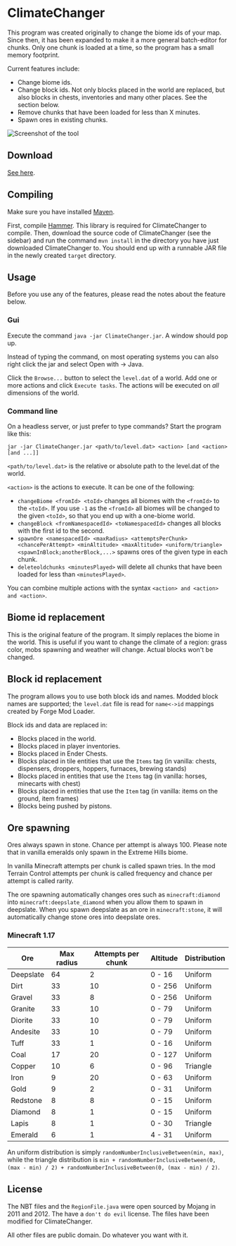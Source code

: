 # ClimateChanger

This program was created originally to change the biome ids of your map. Since then, it has been expanded to make it a more general batch-editor for chunks. Only one chunk is loaded at a time, so the program has a small memory footprint.

Current features include:

* Change biome ids.
* Change block ids. Not only blocks placed in the world are replaced, but also blocks in chests, inventories and many other places. See the section below.
* Remove chunks that have been loaded for less than X minutes.
* Spawn ores in existing chunks.

![Screenshot of the tool](http://i.imgur.com/kkvn9ZA.png)

## Download
[See here](https://github.com/rutgerkok/ClimateChanger/releases).

## Compiling
Make sure you have installed [Maven](https://maven.apache.org/).

First, compile [Hammer](https://github.com/rutgerkok/Hammer). This library is required
for ClimateChanger to compile.
Then, download the source code of ClimateChanger (see the sidebar) and run the command
`mvn install` in the directory you have just downloaded ClimateChanger to. You should
end up with a runnable JAR file in the newly created `target` directory.

## Usage
Before you use any of the features, please read the notes about the feature below.

### Gui
Execute the command `java -jar ClimateChanger.jar`. A window should pop up.

Instead of typing the command, on most operating systems you can also right click the jar and select Open with -> Java.

Click the `Browse...` button to select the `level.dat` of a world. Add one
or more actions and click `Execute tasks`. The actions will be executed on
*all* dimensions of the world.

### Command line
On a headless server, or just prefer to type commands? Start the program like this:

`jar -jar ClimateChanger.jar <path/to/level.dat> <action> [and <action> [and ...]]`

`<path/to/level.dat>` is the relative or absolute path to the level.dat of
the world.

`<action>` is the actions to execute. It can be one of the following:

* `changeBiome <fromId> <toId>` changes all biomes with the `<fromId>` to
  the `<toId>`. If you use `-1` as the `<fromId>` all biomes will be
  changed to the given `<toId>`, so that you end up with a one-biome world.
* `changeBlock <fromNamespacedId> <toNamespacedId>` changes all blocks
  with the first id to the second.
* `spawnOre <namespacedId> <maxRadius> <attemptsPerChunk> <chancePerAttempt> <minAltitude> <maxAltitude> <uniform/triangle> <spawnInBlock;anotherBlock,...>` spawns ores of the given type in each chunk.
* `deleteoldchunks <minutesPlayed>` will delete all chunks that have been loaded for less than `<minutesPlayed>`.

You can combine multiple actions with the syntax
`<action> and <action> and <action>`.

## Biome id replacement
This is the original feature of the program. It simply replaces the biome in the world. This is useful if you want to change the climate of a region: grass color, mobs spawning and weather will change. Actual blocks won't be changed.

## Block id replacement
The program allows you to use both block ids and names. Modded block names are
supported; the `level.dat` file is read for `name<->id` mappings created by
Forge Mod Loader.

Block ids and data are replaced in:

* Blocks placed in the world.
* Blocks placed in player inventories.
* Blocks placed in Ender Chests.
* Blocks placed in tile entities that use the `Items` tag (in vanilla:
  chests, dispensers, droppers, hoppers, furnaces, brewing stands)
* Blocks placed in entities that use the `Items` tag (in vanilla:
  horses, minecarts with chest)
* Blocks placed in entities that use the `Item` tag (in vanilla:
  items on the ground, item frames)
* Blocks being pushed by pistons.

## Ore spawning
Ores always spawn in stone. Chance per attempt is always 100. Please note that
in vanilla emeralds only spawn in the Extreme Hills biome.

In vanilla Minecraft attempts per chunk is called spawn tries. In the mod Terrain Control attempts per chunk is called frequency and chance per attempt is called rarity.

The ore spawning automatically changes ores such as `minecraft:diamond` into `minecraft:deepslate_diamond` when you
allow them to spawn in deepslate. When you spawn deepslate as an ore in `minecraft:stone`, it will automatically change stone ores into deepslate ores.

### Minecraft 1.17

| Ore       | Max radius | Attempts per chunk | Altitude | Distribution |
| --------- | ---------- | ------------------ | -------- | ------------ |
| Deepslate | 64         | 2                  | 0 - 16   | Uniform      |
| Dirt      | 33         | 10                 | 0 - 256  | Uniform      |
| Gravel    | 33         | 8                  | 0 - 256  | Uniform      |
| Granite   | 33         | 10                 | 0 - 79   | Uniform      |
| Diorite   | 33         | 10                 | 0 - 79   | Uniform      |
| Andesite  | 33         | 10                 | 0 - 79   | Uniform      |
| Tuff      | 33         | 1                  | 0 - 16   | Uniform      |
| Coal      | 17         | 20                 | 0 - 127  | Uniform      |
| Copper    | 10         | 6                  | 0 - 96   | Triangle     |
| Iron      | 9          | 20                 | 0 - 63   | Uniform      |
| Gold      | 9          | 2                  | 0 - 31   | Uniform      |
| Redstone  | 8          | 8                  | 0 - 15   | Uniform      |
| Diamond   | 8          | 1                  | 0 - 15   | Uniform      |
| Lapis     | 8          | 1                  | 0 - 30   | Triangle     |
| Emerald   | 6          | 1                  | 4 - 31   | Uniform      |

An uniform distribution is simply `randomNumberInclusiveBetween(min, max)`, while the triangle distribution
is `min + randomNumberInclusiveBetween(0, (max - min) / 2) + randomNumberInclusiveBetween(0, (max - min) / 2)`.

## License
The NBT files and the `RegionFile.java` were open sourced by Mojang in 2011
and 2012. The have a `don't do evil` license. The files have been modified
for ClimateChanger.

All other files are public domain. Do whatever you want with it.
